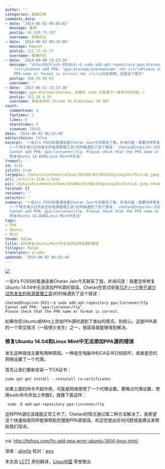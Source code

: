 ```yaml
---
author: ''
categories: 桌面应用
comments_data:
- date: '2014-06-02 09:03:02'
  message: 备用
  postip: 66.249.79.207
  username: 微博评论
- date: '2014-06-02 09:33:00'
  message: Repost
  postip: 111.73.45.77
  username: 微博评论
- date: '2014-09-08 23:23:18'
  message: "zhlxsh@zhlxsh-X550LA:~$ sudo add-apt-repository ppa:atareao/atareaosudo<br
    />\r\nCannot add PPA: 'ppa:atareao/atareaosudo'.<br />\r\nPlease check that the
    PPA name or format is correct.<br />\r\n没有用啊，还是这个提示"
  postip: 180.59.96.69
  username: ''
- date: '2017-06-11 23:23:38'
  message: ppa:atareao/atareao，后面的 sudo 可能是下一条命令的开始：(
  postip: 222.34.4.15
  username: 来自吉林的 Chrome 59.0|Windows 10 用户
count:
  commentnum: 4
  favtimes: 1
  likes: 0
  sharetimes: 5
  viewnum: 25645
date: '2014-06-02 06:33:40'
editorchoice: false
excerpt: '一名Its FOSS的普通读者Chetan Jain今天联系了我，并询问道：我要怎样修复Ubuntu 14.04中无法添加PPA源的错误。Chetan在尝试安装TLP
  (一个用于减少过热发生的电源管理工具)的时候遇到了这个错误： chetan@Inspiron-3521:~$ sudo add-apt-repository ppa:linrunner/tlp
  Cannot add PPA: ppa:linrunner/tlp. Please check that the PPA name or format is correct.  如果你在Ubuntu或Mint上添加PPA源时遇到了类似的情况，别担心。这是PPA源的一个常见情况（一般很少发生）之一，很容易就能够得到解决。
  修复Ubuntu 14.04和Linux Mint中无法'
fromurl: ''
id: 3136
islctt: true
largepic: /data/attachment/album/201406/02/063342gzimvg26s75ctzu6.jpeg
url: /article-3136-1.html
pic: /data/attachment/album/201406/02/063342gzimvg26s75ctzu6.jpeg.thumb.jpg
related: []
reviewer: ''
selector: ''
summary: '一名Its FOSS的普通读者Chetan Jain今天联系了我，并询问道：我要怎样修复Ubuntu 14.04中无法添加PPA源的错误。Chetan在尝试安装TLP
  (一个用于减少过热发生的电源管理工具)的时候遇到了这个错误： chetan@Inspiron-3521:~$ sudo add-apt-repository ppa:linrunner/tlp
  Cannot add PPA: ppa:linrunner/tlp. Please check that the PPA name or format is correct.  如果你在Ubuntu或Mint上添加PPA源时遇到了类似的情况，别担心。这是PPA源的一个常见情况（一般很少发生）之一，很容易就能够得到解决。
  修复Ubuntu 14.04和Linux Mint中无法'
tags:
- PPA
- Ubuntu
- Mint
thumb: false
title: 如何修复Ubuntu/Mint中无法添加PPA源的错误
titlepic: false
translator: alim0x
updated: '2014-06-02 06:33:40'
---
```


![](/data/attachment/album/201406/02/063342gzimvg26s75ctzu6.jpeg)


一名It’s FOSS的普通读者Chetan Jain今天联系了我，并询问道：我要怎样修复Ubuntu 14.04中无法添加PPA源的错误。Chetan在尝试安装[TLP (一个用于减少过热发生的电源管理工具)](http://itsfoss.com/solve-overheating-issue-battery-life-ubuntu-1304/)的时候遇到了这个错误：



```
chetan@Inspiron-3521:~$ sudo add-apt-repository ppa:linrunner/tlp
Cannot add PPA: ‘ppa:linrunner/tlp’.
Please check that the PPA name or format is correct.

```

如果你在Ubuntu或Mint上添加PPA源时遇到了类似的情况，别担心。这是PPA源的一个常见情况（一般很少发生）之一，很容易就能够得到解决。


### 修复Ubuntu 14.04和Linux Mint中无法添加PPA源的错误


发生这种错误主要有两种原因。一种是您电脑中的CA证书已经损坏，或者是您的网络设置了一个代理。


首先让我们重新安装一下CA证书：



```
sudo apt-get install --reinstall ca-certificates

```

如果上面的命令不起作用，可能是网络使用了一个代理设置。要略过代理设置，使用sudo命令并加上参数E，就像下面这样：



```
 sudo -E add-apt-repository ppa:linrunner/tlp

```

这样PPA源应该就能正常工作了。Chetan的情况通过第二种方法解决了。我希望这个快速指南同样能够帮助您摆脱PPA源错误。欢迎您提出任何问题或是建议来帮助我们改进。




---


via: <http://itsfoss.com/fix-add-ppa-error-ubuntu-1404-linux-mint/>


译者：[alim0x](https://github.com/alim0x) 校对：[wxy](https://github.com/wxy)


本文由 [LCTT](https://github.com/LCTT/TranslateProject) 原创翻译，[Linux中国](http://linux.cn/) 荣誉推出